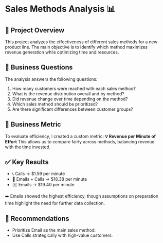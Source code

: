 # Sales Methods Analysis 📊
## 📌 Project Overview
This project analyzes the effectiveness of different sales methods for a new product line.
The main objective is to identify which method maximizes revenue generation while optimizing time and resources.

## 🎯 Business Questions
The analysis answers the following questions:
1. How many customers were reached with each sales method?
2. What is the revenue distribution overall and by method?
3. Did revenue change over time depending on the method?
4. Which sales method should be prioritized?
5. Are there significant differences between customer groups?

## 📐 Business Metric
To evaluate efficiency, I created a custom metric:
**💡 Revenue per Minute of Effort**
This allows us to compare fairly across methods, balancing revenue with the time invested.

## ✅ Key Results
- 📞 Calls → $1.59 per minute
- 📧 Emails + Calls → $18.38 per minute
- ✉️ Emails → $19.40 per minute

➡️ Emails showed the highest efficiency, though assumptions on preparation time highlight the need for further data collection.

## 🧭 Recommendations
- Prioritize Email as the main sales method.
- Use Calls strategically with high-value customers.

